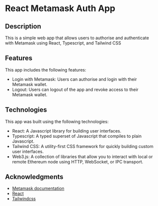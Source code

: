 # React Metamask Auth App

## Description

This is a simple web app that allows users to authorise and authenticate with Metamask
using React, Typescript, and Tailwind CSS

## Features

This app includes the following features:

- Login with Metamask: Users can authorise and login with their Metamask wallet.
- Logout: Users can logout of the app and revoke access to their Metamask wallet.

## Technologies

This app was built using the following technologies:

- React: A Javascript library for building user interfaces.
- Typescript: A typed superset of Javascript that compiles to plain Javascript.
- Tailwind CSS: A utility-first CSS framework for quickly building custom user interfaces.
- Web3.js: A collection of libraries that allow you to interact with local or remote Ethereum
  node using HTTP, WebSocket, or IPC transport.

## Acknowledgments

- [Metamask documentation](https://metamask.io/)
- [React](https://legacy.reactjs.org/tutorial/tutorial.html)
- [Tailwindcss](https://tailwindcss.com/docs/guides/create-react-app)
